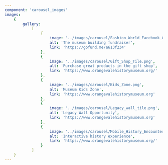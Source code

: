 ```yaml
---
component: 'carousel_images'
images:
    {
        gallery:
            [
                {
                    image: '../images/carousel/Fashion_World_Facebook_Cover.png',
                    alt: 'The museum building fundraiser',
                    link: 'https://gofund.me/a613f234'
                },
                {
                    image: '../images/carousel/Gift_Shop_Tile.png',
                    alt: 'Purchase great products in the gift shop',
                    link: 'https://www.orangevalehistorymuseum.org/'
                },
                {
                    image: '../images/carousel/Kids_Zone.png',
                    alt: 'Museum Kids Zone',
                    link: 'https://www.orangevalehistorymuseum.org'
                },
                {
                    image: '../images/carousel/Legacy_wall_tile.png',
                    alt: 'Legacy Wall Opportunity',
                    link: 'https://www.orangevalehistorymuseum.org'
                },
                {
                    image: '../images/carousel/Mobile_History_Encounter_Tile.png',
                    alt: 'Interactive history experience',
                    link: 'https://www.orangevalehistorymuseum.org/'
                }
            ]
    }
---
```

